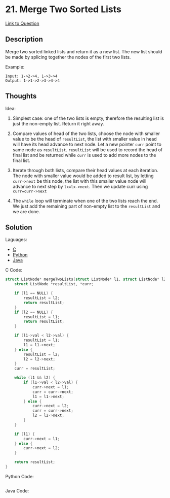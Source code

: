 # 21. Merge Two Sorted Lists

[Link to Question]()

## Description

Merge two sorted linked lists and return it as a new list. The new list should be made by splicing together the nodes of the first two lists.

Example:

```
Input: 1->2->4, 1->3->4
Output: 1->1->2->3->4->4
```

## Thoughts

Idea:

1. Simplest case: one of the two lists is empty, therefore the resulting list is just the non-empty list. Return it right away.

2. Compare values of head of the two lists, choose the node with smaller value to be the head of `resultList`, the list with smaller value in head will have its head advance to next node. Let a new pointer `curr` point to same node as `resultList`. `resultList` will be used to record the head of final list and be returned while `curr` is used to add more nodes to the final list.

3. Iterate through both lists, compare their head values at each iteration. The node with smaller value would be added to result list, by letting `curr->next` be this node, the list with this smaller value node will advance to next step by `lx=lx->next`. Then we update curr using `curr=curr->next`

4. The `while` loop will terminate when one of the two lists reach the end. We just add the remaining part of non-empty list to the `resultList` and we are done.

## Solution

Laguages:

- [C](#C)
- [Python](#python)
- [Java](#java)

<div id="C"></div>C Code:

```C
struct ListNode* mergeTwoLists(struct ListNode* l1, struct ListNode* l2) {
    struct ListNode *resultList, *curr;

    if (l1 == NULL) {
        resultList = l2;
        return resultList;
    }
    if (l2 == NULL) {
        resultList = l1;
        return resultList;
    }

    if (l1->val < l2->val) {
        resultList = l1;
        l1 = l1->next;
    } else {
        resultList = l2;
        l2 = l2->next;
    }
    curr = resultList;

    while (l1 && l2) {
        if (l1->val < l2->val) {
            curr->next = l1;
            curr = curr->next;
            l1 = l1->next;
        } else {
            curr->next = l2;
            curr = curr->next;
            l2 = l2->next;
        }
    }

    if (l1) {
        curr->next = l1;
    } else {
        curr->next = l2;
    }

    return resultList;
}

```

<div id="python"></div>Python Code:

```python

```

<div id="java"></div>Java Code:

```java

```
